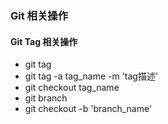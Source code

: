 ### Git 相关操作
#### Git Tag 相关操作
- git tag
- git tag -a tag_name -m 'tag描述'
- git checkout tag_name
- git branch
- git checkout -b 'branch_name'